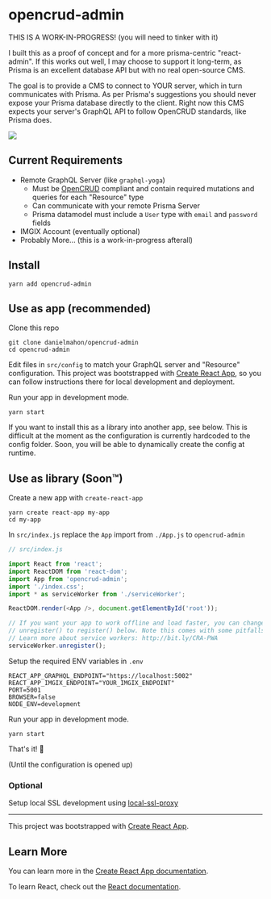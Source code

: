 # opencrud-admin

THIS IS A WORK-IN-PROGRESS!
(you will need to tinker with it)

I built this as a proof of concept and for a more prisma-centric "react-admin". If this works out well, I may choose to support it long-term, as Prisma is an excellent database API but with no real open-source CMS.

The goal is to provide a CMS to connect to YOUR server, which in turn communicates with Prisma. As per Prisma's suggestions you should never expose your Prisma database directly to the client. Right now this CMS expects your server's GraphQL API to follow OpenCRUD standards, like Prisma does.

![](https://github.com/danielmahon/opencrud-admin/blob/master/public/demo.gif)

## Current Requirements

- Remote GraphQL Server (like `graphql-yoga`)
  - Must be [OpenCRUD](https://github.com/opencrud/opencrud) compliant and contain required mutations and queries for each "Resource" type
  - Can communicate with your remote Prisma Server
  - Prisma datamodel must include a `User` type with `email` and `password` fields
- IMGIX Account (eventually optional)
- Probably More... (this is a work-in-progress afterall)

## Install

```
yarn add opencrud-admin
```

## Use as app (recommended)

Clone this repo

```
git clone danielmahon/opencrud-admin
cd opencrud-admin
```

Edit files in `src/config` to match your GraphQL server and "Resource" configuration.
This project was bootstrapped with [Create React App](https://github.com/facebook/create-react-app), so you can follow instructions there for local development and deployment.

Run your app in development mode.

```
yarn start
```

If you want to install this as a library into another app, see below. This is difficult at the moment as the configuration is currently hardcoded to the config folder. Soon, you will be able to dynamically create the config at runtime.

## Use as library (Soon™)

Create a new app with `create-react-app`

```
yarn create react-app my-app
cd my-app
```

In `src/index.js` replace the `App` import from `./App.js` to `opencrud-admin`

```js
// src/index.js

import React from 'react';
import ReactDOM from 'react-dom';
import App from 'opencrud-admin';
import './index.css';
import * as serviceWorker from './serviceWorker';

ReactDOM.render(<App />, document.getElementById('root'));

// If you want your app to work offline and load faster, you can change
// unregister() to register() below. Note this comes with some pitfalls.
// Learn more about service workers: http://bit.ly/CRA-PWA
serviceWorker.unregister();
```

Setup the required ENV variables in `.env`

```
REACT_APP_GRAPHQL_ENDPOINT="https://localhost:5002"
REACT_APP_IMGIX_ENDPOINT="YOUR_IMGIX_ENDPOINT"
PORT=5001
BROWSER=false
NODE_ENV=development
```

Run your app in development mode.

```
yarn start
```

That's it! 🎉

(Until the configuration is opened up)

### Optional

Setup local SSL development using [local-ssl-proxy](https://github.com/cameronhunter/local-ssl-proxy)

---

This project was bootstrapped with [Create React App](https://github.com/facebook/create-react-app).

## Learn More

You can learn more in the [Create React App documentation](https://facebook.github.io/create-react-app/docs/getting-started).

To learn React, check out the [React documentation](https://reactjs.org/).
